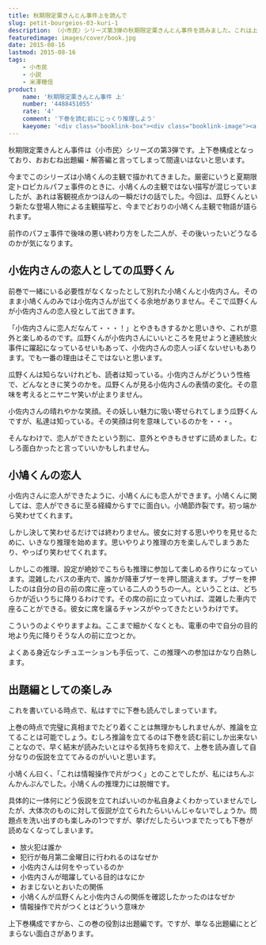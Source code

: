 ```yaml
---
title: 秋期限定栗きんとん事件上を読んで
slug: petit-bourgeios-03-kuri-1
description: 〈小市民〉シリーズ第3弾の秋期限定栗きんとん事件を読みました。これは上下巻に分かれていて、上巻は出題編のようなものと考えて間違いはないと思います。出題編と言っても日常推理ネタは健在で、飽きずに読み進めることが出来ました。
featuredimage: images/cover/book.jpg
date: 2015-08-16
lastmod: 2015-08-16
tags: 
    - 小市民
    - 小説
    - 米澤穂信
product:
    name: '秋期限定栗きんとん事件 上'
    number: '4488451055'
    rate: '4'
    comment: '下巻を読む前にじっくり推理しよう'
    kaeyome: '<div class="booklink-box"><div class="booklink-image"><a href="https://www.amazon.co.jp/exec/obidos/asin/4488451055/illusionspace-22/" target="_blank" ><img src="https://ecx.images-amazon.com/images/I/51VwJRysDcL._SL160_.jpg" style="border: none;" /></a></div><div class="booklink-info"><div class="booklink-name"><a href="https://www.amazon.co.jp/exec/obidos/asin/4488451055/illusionspace-22/" target="_blank" >秋期限定栗きんとん事件〈上〉 (創元推理文庫)</a><div class="booklink-powered-date">posted with <a href="https://yomereba.com" rel="nofollow" target="_blank">ヨメレバ</a></div></div><div class="booklink-detail">米澤 穂信 東京創元社 2009-02    </div><div class="booklink-link2"><div class="shoplinkamazon"><a href="https://www.amazon.co.jp/exec/obidos/asin/4488451055/illusionspace-22/" target="_blank" >Amazon</a></div><div class="shoplinkkindle"><a href="https://www.amazon.co.jp/exec/obidos/ASIN/B00FZJEEJO/illusionspace-22/" target="_blank" >Kindle</a></div><div class="shoplinkrakuten"><a href="https://hb.afl.rakuten.co.jp/hgc/11acbc01.369b1bf6.11acbc02.cabf9fe9/?pc=http%3A%2F%2Fbooks.rakuten.co.jp%2Frb%2F5990023%2F%3Fscid%3Daf_ich_link_urltxt%26m%3Dhttp%3A%2F%2Fm.rakuten.co.jp%2Fev%2Fbook%2F" target="_blank" >楽天ブックス</a></div>                  	  <div class="shoplinkkino"><a href="https://ck.jp.ap.valuecommerce.com/servlet/referral?sid=3085416&pid=882196163&vc_url=http%3A%2F%2Fwww.kinokuniya.co.jp%2Ff%2Fdsg-01-9784488451059" target="_blank" >紀伊國屋書店<img src="https://ad.jp.ap.valuecommerce.com/servlet/gifbanner?sid=3085416&pid=882196163" height="1" width="1" border="0"></a></div>	  	  	</div></div><div class="booklink-footer"></div></div>'
---
```


秋期限定栗きんとん事件は〈小市民〉シリーズの第3弾です。上下巻構成となっており、おおむね出題編・解答編と言ってしまって間違いはないと思います。

今までこのシリーズは小鳩くんの主観で描かれてきました。厳密にいうと夏期限定トロピカルパフェ事件のときに、小鳩くんの主観ではない描写が混じっていましたが、あれは客観視点かつほんの一瞬だけの話でした。今回は、瓜野くんという新たな登場人物による主観描写と、今までどおりの小鳩くん主観で物語が語られます。

前作のパフェ事件で後味の悪い終わり方をした二人が、その後いったいどうなるのかが気になります。

## 小佐内さんの恋人としての瓜野くん

前巻で一緒にいる必要性がなくなったとして別れた小鳩くんと小佐内さん。そのまま小鳩くんのみでは小佐内さんが出てくる余地がありません。そこで瓜野くんが小佐内さんの恋人役として出てきます。

「小佐内さんに恋人だなんて・・・！」とやきもきするかと思いきや、これが意外と楽しめるのです。瓜野くんが小佐内さんにいいところを見せようと連続放火事件に躍起になっているせいもあって、小佐内さんの恋人っぽくないせいもあります。でも一番の理由はそこではないと思います。

瓜野くんは知らないけれども、読者は知っている。小佐内さんがどういう性格で、どんなときに笑うのかを。瓜野くんが見る小佐内さんの表情の変化。その意味を考えるとニヤニヤ笑いが止まりません。

小佐内さんの晴れやかな笑顔。その妖しい魅力に吸い寄せられてしまう瓜野くんですが、私達は知っている。その笑顔は何を意味しているのかを・・・。

そんなわけで、恋人ができたという割に、意外とやきもきせずに読めました。むしろ面白かったと言っていいかもしれません。


## 小鳩くんの恋人

小佐内さんに恋人ができたように、小鳩くんにも恋人ができます。小鳩くんに関しては、恋人ができるに至る経緯からすでに面白い。小鳩節炸裂です。初っ端から笑わせてくれます。

しかし決して笑わせるだけでは終わりません。彼女に対する思いやりを見せるために、いきなり推理を始めます。思いやりより推理の方を楽しんでしまうあたり、やっぱり笑わせてくれます。

しかしこの推理、設定が絶妙でこちらも推理に参加して楽しめる作りになっています。混雑したバスの車内で、誰かが降車ブザーを押し間違えます。ブザーを押したのは自分の目の前の席に座っている二人のうちの一人。ということは、どちらかが近いうちに降りるわけです。その席の前に立っていれば、混雑した車内で座ることができる。彼女に席を譲るチャンスがやってきたというわけです。

こういうのよくやりますよね。ここまで細かくなくとも、電車の中で自分の目的地より先に降りそうな人の前に立つとか。

よくある身近なシチュエーションも手伝って、この推理への参加はかなり白熱します。


## 出題編としての楽しみ


これを書いている時点で、私はすでに下巻も読んでしまっています。

上巻の時点で完璧に真相までたどり着くことは無理かもしれませんが、推論を立てることは可能でしょう。むしろ推論を立てるのは下巻を読む前にしか出来ないことなので、早く結末が読みたいとはやる気持ちを抑えて、上巻を読み直して自分なりの仮説を立ててみるのがいいと思います。

小鳩くん曰く、「これは情報操作で片がつく」とのことでしたが、私にはちんぷんかんぷんでした。小鳩くんの推理力には脱帽です。

具体的に一体何にどう仮説を立てればいいのか私自身よくわかっていませんでしたが、大体次のものに対して仮説が立てられたらいいんじゃないでしょうか。問題点を洗い出すのも楽しみの1つですが、挙げだしたらいつまでたっても下巻が読めなくなってしまいます。

<ul>
<li>放火犯は誰か</li>
<li>犯行が毎月第二金曜日に行われるのはなぜか</li>
<li>小佐内さんは何をやっているのか</li>
<li>小佐内さんが暗躍している目的はなにか</li>
<li>おまじないとおいたの関係</li>
<li>小鳩くんが瓜野くんと小佐内さんの関係を確認したかったのはなぜか</li>
<li>情報操作で片がつくとはどういう意味か</li>
</ul>

上下巻構成ですから、この巻の役割は出題編です。ですが、単なる出題編にとどまらない面白さがあります。
